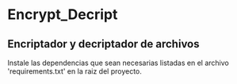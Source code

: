 # Encrypt_Decript
Encriptador y decriptador de archivos
----
Instale las dependencias que sean necesarias listadas en el archivo 'requirements.txt' en la raiz del proyecto.


